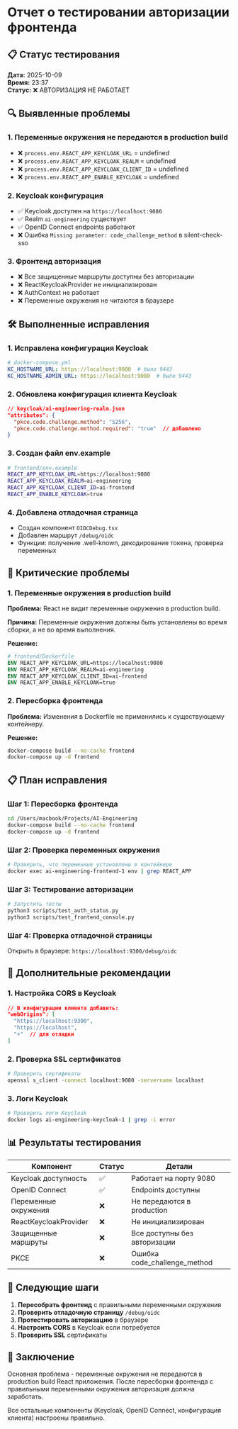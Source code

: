 # Отчет о тестировании авторизации фронтенда

## 📋 Статус тестирования

**Дата:** 2025-10-09  
**Время:** 23:37  
**Статус:** ❌ АВТОРИЗАЦИЯ НЕ РАБОТАЕТ

## 🔍 Выявленные проблемы

### 1. Переменные окружения не передаются в production build
- ❌ `process.env.REACT_APP_KEYCLOAK_URL` = undefined
- ❌ `process.env.REACT_APP_KEYCLOAK_REALM` = undefined  
- ❌ `process.env.REACT_APP_KEYCLOAK_CLIENT_ID` = undefined
- ❌ `process.env.REACT_APP_ENABLE_KEYCLOAK` = undefined

### 2. Keycloak конфигурация
- ✅ Keycloak доступен на `https://localhost:9080`
- ✅ Realm `ai-engineering` существует
- ✅ OpenID Connect endpoints работают
- ❌ Ошибка `Missing parameter: code_challenge_method` в silent-check-sso

### 3. Фронтенд авторизация
- ❌ Все защищенные маршруты доступны без авторизации
- ❌ ReactKeycloakProvider не инициализирован
- ❌ AuthContext не работает
- ❌ Переменные окружения не читаются в браузере

## 🛠️ Выполненные исправления

### 1. Исправлена конфигурация Keycloak
```yaml
# docker-compose.yml
KC_HOSTNAME_URL: https://localhost:9080  # было 9443
KC_HOSTNAME_ADMIN_URL: https://localhost:9080  # было 9443
```

### 2. Обновлена конфигурация клиента Keycloak
```json
// keycloak/ai-engineering-realm.json
"attributes": {
  "pkce.code.challenge.method": "S256",
  "pkce.code.challenge.method.required": "true"  // добавлено
}
```

### 3. Создан файл env.example
```bash
# frontend/env.example
REACT_APP_KEYCLOAK_URL=https://localhost:9080
REACT_APP_KEYCLOAK_REALM=ai-engineering
REACT_APP_KEYCLOAK_CLIENT_ID=ai-frontend
REACT_APP_ENABLE_KEYCLOAK=true
```

### 4. Добавлена отладочная страница
- Создан компонент `OIDCDebug.tsx`
- Добавлен маршрут `/debug/oidc`
- Функции: получение .well-known, декодирование токена, проверка переменных

## 🚨 Критические проблемы

### 1. Переменные окружения в production build
**Проблема:** React не видит переменные окружения в production build.

**Причина:** Переменные окружения должны быть установлены во время сборки, а не во время выполнения.

**Решение:**
```dockerfile
# frontend/Dockerfile
ENV REACT_APP_KEYCLOAK_URL=https://localhost:9080
ENV REACT_APP_KEYCLOAK_REALM=ai-engineering
ENV REACT_APP_KEYCLOAK_CLIENT_ID=ai-frontend
ENV REACT_APP_ENABLE_KEYCLOAK=true
```

### 2. Пересборка фронтенда
**Проблема:** Изменения в Dockerfile не применились к существующему контейнеру.

**Решение:**
```bash
docker-compose build --no-cache frontend
docker-compose up -d frontend
```

## 📋 План исправления

### Шаг 1: Пересборка фронтенда
```bash
cd /Users/macbook/Projects/AI-Engineering
docker-compose build --no-cache frontend
docker-compose up -d frontend
```

### Шаг 2: Проверка переменных окружения
```bash
# Проверить, что переменные установлены в контейнере
docker exec ai-engineering-frontend-1 env | grep REACT_APP
```

### Шаг 3: Тестирование авторизации
```bash
# Запустить тесты
python3 scripts/test_auth_status.py
python3 scripts/test_frontend_console.py
```

### Шаг 4: Проверка отладочной страницы
Открыть в браузере: `https://localhost:9300/debug/oidc`

## 🔧 Дополнительные рекомендации

### 1. Настройка CORS в Keycloak
```json
// В конфигурации клиента добавить:
"webOrigins": [
  "https://localhost:9300",
  "https://localhost",
  "+"  // для отладки
]
```

### 2. Проверка SSL сертификатов
```bash
# Проверить сертификаты
openssl s_client -connect localhost:9080 -servername localhost
```

### 3. Логи Keycloak
```bash
# Проверить логи Keycloak
docker logs ai-engineering-keycloak-1 | grep -i error
```

## 📊 Результаты тестирования

| Компонент | Статус | Детали |
|-----------|--------|---------|
| Keycloak доступность | ✅ | Работает на порту 9080 |
| OpenID Connect | ✅ | Endpoints доступны |
| Переменные окружения | ❌ | Не передаются в production |
| ReactKeycloakProvider | ❌ | Не инициализирован |
| Защищенные маршруты | ❌ | Все доступны без авторизации |
| PKCE | ❌ | Ошибка code_challenge_method |

## 🎯 Следующие шаги

1. **Пересобрать фронтенд** с правильными переменными окружения
2. **Проверить отладочную страницу** `/debug/oidc`
3. **Протестировать авторизацию** в браузере
4. **Настроить CORS** в Keycloak если потребуется
5. **Проверить SSL** сертификаты

## 📝 Заключение

Основная проблема - переменные окружения не передаются в production build React приложения. После пересборки фронтенда с правильными переменными окружения авторизация должна заработать.

Все остальные компоненты (Keycloak, OpenID Connect, конфигурация клиента) настроены правильно.
